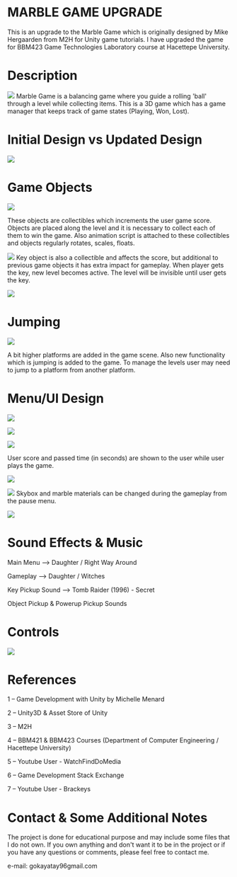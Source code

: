 # MARBLE GAME UPGRADE
This is an upgrade to the Marble Game which is originally designed by Mike Hergaarden from M2H for Unity game tutorials. I have upgraded the game for BBM423 Game Technologies Laboratory course at Hacettepe University.
# Description
![](https://user-images.githubusercontent.com/26528131/42181029-16581f72-7e42-11e8-82f0-557515d8c0a0.png)
Marble Game is a balancing game where you guide a rolling 'ball' through a level while collecting items. This is a 3D game which has a game manager that keeps track of game states (Playing, Won, Lost).

# Initial Design vs Updated Design
![](https://user-images.githubusercontent.com/26528131/42181240-e32ff628-7e42-11e8-8684-9ed31d187aa4.png)

# Game Objects
![](https://user-images.githubusercontent.com/26528131/42181323-21e0d43c-7e43-11e8-81ae-67c0fdabe50f.png)

These objects are collectibles which increments the user game score. Objects are placed along the level and it is necessary to collect each of them to win the game. Also animation script is attached to these collectibles and objects regularly rotates, scales, floats.

![](https://user-images.githubusercontent.com/26528131/42181421-74ec60d8-7e43-11e8-9510-1ca5f213fc5e.png)
Key object is also a collectible and affects the score, but additional to previous game objects it has extra impact for gameplay. When player gets the key, new level becomes active. The level will be invisible until user gets the key.

![](https://user-images.githubusercontent.com/26528131/42181471-97f10912-7e43-11e8-8f69-1e2251179941.png)

# Jumping
![](https://user-images.githubusercontent.com/26528131/42181568-ea73f212-7e43-11e8-8cf6-50015b989cb2.png)

A bit higher platforms are added in the game scene. Also new functionality which is jumping is added to the game. To manage the levels user may need to jump to a platform from another platform.

# Menu/UI Design
![](https://user-images.githubusercontent.com/26528131/42181668-43c6f3f0-7e44-11e8-86e9-12cbab72daec.png)

![](https://user-images.githubusercontent.com/26528131/42182198-1e4cb68a-7e46-11e8-9d66-fb7dc420b259.png)

![](https://user-images.githubusercontent.com/26528131/42182262-4c5c01fc-7e46-11e8-8837-1995e0649a8c.png)

User score and passed time (in seconds) are shown to the user while user plays the game.

![](https://user-images.githubusercontent.com/26528131/42182284-5f90afb6-7e46-11e8-8c45-fb192070f155.png)

![](https://user-images.githubusercontent.com/26528131/42181948-5212b236-7e45-11e8-915f-44ac3ea35977.png)
Skybox and marble materials can be changed during the gameplay from the pause menu.

![](https://user-images.githubusercontent.com/26528131/42182330-8311c2c2-7e46-11e8-961a-d5dc35ac90ad.png)

# Sound Effects & Music
Main Menu --> Daughter / Right Way Around

Gameplay --> Daughter / Witches

Key Pickup Sound --> Tomb Raider (1996) - Secret

Object Pickup & Powerup Pickup Sounds

# Controls
![](https://user-images.githubusercontent.com/26528131/42182430-ddca428e-7e46-11e8-8c60-b32da7bd2d9a.png)

# References
1 – Game Development with Unity by Michelle Menard 

2 – Unity3D & Asset Store of Unity

3 – M2H

4 – BBM421 & BBM423 Courses (Department of Computer Engineering / Hacettepe University) 

5 – Youtube User - WatchFindDoMedia

6 – Game Development Stack Exchange

7 – Youtube User - Brackeys

# Contact & Some Additional Notes
The project is done for educational purpose and may include some files that I do not own. If you own anything and don't want it to be in the project or if you have any questions or comments, please feel free to contact me.  

e-mail: gokayatay96gmail.com
